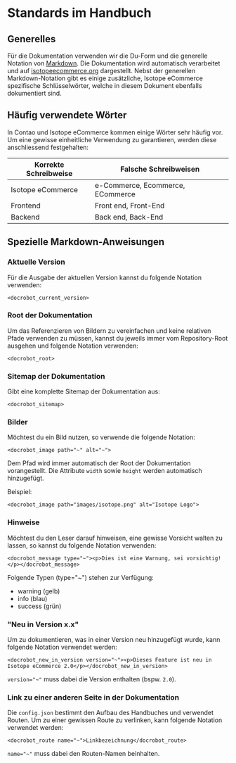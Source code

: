 # Standards im Handbuch

## Generelles

Für die Dokumentation verwenden wir die Du-Form und die generelle Notation von [Markdown](http://daringfireball.net/projects/markdown/syntax). Die Dokumentation wird automatisch verarbeitet und auf [isotopeecommerce.org](isotopeecommerce.org) dargestellt. Nebst der generellen Markdown-Notation gibt es einige zusätzliche, Isotope eCommerce spezifische Schlüsselwörter, welche in diesem Dokument ebenfalls dokumentiert sind.

## Häufig verwendete Wörter

In Contao und Isotope eCommerce kommen einige Wörter sehr häufig vor. Um eine gewisse einheitliche Verwendung zu garantieren, werden diese anschliessend festgehalten:

<table>
<thead>
<tr>
<th>Korrekte Schreibweise</th>
<th>Falsche Schreibweisen</th>
</tr>
</thead>
<tbody>
<tr>
<td>Isotope eCommerce</td>
<td>e-Commerce, Ecommerce, ECommerce</td>
</tr>
<tr>
<td>Frontend</td>
<td>Front end, Front-End</td>
</tr>
<tr>
<td>Backend</td>
<td>Back end, Back-End</td>
</tr>
</tbody>
</table>

## Spezielle Markdown-Anweisungen

### Aktuelle Version

Für die Ausgabe der aktuellen Version kannst du folgende Notation verwenden:

```
<docrobot_current_version>
```

### Root der Dokumentation

Um das Referenzieren von Bildern zu vereinfachen und keine relativen Pfade verwenden zu müssen, kannst du jeweils immer vom Repository-Root ausgehen und folgende Notation verwenden:

```
<docrobot_root>
```

### Sitemap der Dokumentation

Gibt eine komplette Sitemap der Dokumentation aus:

```
<docrobot_sitemap>
```

### Bilder

Möchtest du ein Bild nutzen, so verwende die folgende Notation:

```
<docrobot_image path="~" alt="~">
```

Dem Pfad wird immer automatisch der Root der Dokumentation vorangestellt. Die Attribute `width` sowie `height` werden automatisch hinzugefügt.

Beispiel:

```
<docrobot_image path="images/isotope.png" alt="Isotope Logo">
```


### Hinweise

Möchtest du den Leser darauf hinweisen, eine gewisse Vorsicht walten zu lassen, so kannst du folgende Notation verwenden:


```
<docrobot_message type="~"><p>Dies ist eine Warnung, sei vorsichtig!</p></docrobot_message>
```

Folgende Typen (type="~") stehen zur Verfügung:

* warning (gelb)
* info (blau)
* success (grün)


### "Neu in Version x.x"

Um zu dokumentieren, was in einer Version neu hinzugefügt wurde, kann folgende Notation verwendet werden:


```
<docrobot_new_in_version version="~"><p>Dieses Feature ist neu in Isotope eCommerce 2.0</p></docrobot_new_in_version>
```

`version="~"` muss dabei die Version enthalten (bspw. `2.0`).

### Link zu einer anderen Seite in der Dokumentation

Die `config.json` bestimmt den Aufbau des Handbuches und verwendet Routen. Um zu einer gewissen Route zu verlinken, kann folgende Notation verwendet werden:

```
<docrobot_route name="~">Linkbezeichnung</docrobot_route>
```

`name="~"` muss dabei den Routen-Namen beinhalten.